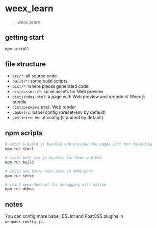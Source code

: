 # weex_learn

> weex_learn

## getting start

```bash
npm install
```

## file structure

* `src/*`: all source code
* `build/*`: some build scripts
* `dist/*`: where places generated code
* `dist/assets/*`: some assets for Web preview
* `dist/index.html`: a page with Web preview and qrcode of Weex js bundle
* `dist/preview.html`: Web render
* `.babelrc`: babel config (preset-env by default)
* `.eslintrc`: eslint config (standard by default)

## npm scripts

```bash
# watch & build js bundles and preview the pages with hot-reloading
npm run start

# build both two js bundles for Weex and Web
npm run build

# build and serve root path in 8088 port.
npm run serve

# start weex-devtool for debugging with native
npm run debug
```

## notes

You can config more babel, ESLint and PostCSS plugins in `webpack.config.js`.
